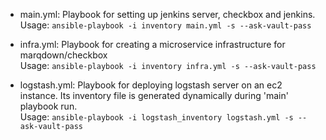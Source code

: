- main.yml: Playbook for setting up jenkins server, checkbox and jenkins.
<br> Usage: ```ansible-playbook -i inventory main.yml -s --ask-vault-pass```

- infra.yml: Playbook for creating a microservice infrastructure for marqdown/checkbox
<br> Usage: ```ansible-playbook -i inventory infra.yml -s --ask-vault-pass```

- logstash.yml: Playbook for deploying logstash server on an ec2 instance. Its inventory file is generated dynamically during 'main' playbook run.
<br> Usage: ```ansible-playbook -i logstash_inventory logstash.yml -s --ask-vault-pass```
